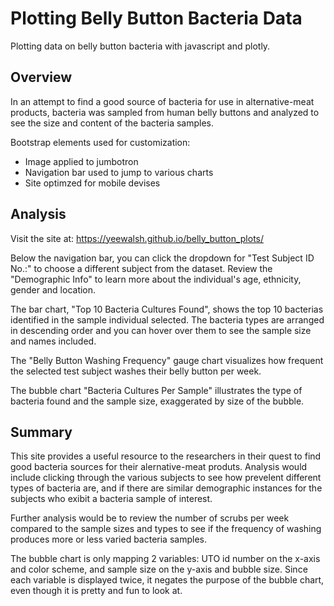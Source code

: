 # Plotting Belly Button Bacteria Data
Plotting data on belly button bacteria with javascript and plotly.

## Overview
In an attempt to find a good source of bacteria for use in alternative-meat products, bacteria was sampled from human belly buttons and analyzed to see the size and content of the bacteria samples. 

Bootstrap elements used for customization:
* Image applied to jumbotron
* Navigation bar used to jump to various charts
* Site optimzed for mobile devises

## Analysis
Visit the site at: https://yeewalsh.github.io/belly_button_plots/

Below the navigation bar, you can click the dropdown for "Test Subject ID No.:" to choose a different subject from the dataset. Review the "Demographic Info" to learn more about the individual's age, ethnicity, gender and location. 

The bar chart, "Top 10 Bacteria Cultures Found", shows the top 10 bacterias identified in the sample individual selected. The bacteria types are arranged in descending order and you can hover over them to see the sample size and names included. 

The "Belly Button Washing Frequency" gauge chart visualizes how frequent the selected test subject washes their belly button per week. 

The bubble chart "Bacteria Cultures Per Sample" illustrates the type of bacteria found and the sample size, exaggerated by size of the bubble. 

## Summary

This site provides a useful resource to the researchers in their quest to find good bacteria sources for their alernative-meat produts. Analysis would include clicking through the various subjects to see how prevelent different types of bacteria are, and if there are similar demographic instances for the subjects who exibit a bacteria sample of interest. 

Further analysis would be to review the number of scrubs per week compared to the sample sizes and types to see if the frequency of washing produces more or less varied bacteria samples. 

The bubble chart is only mapping 2 variables: UTO id number on the x-axis and color scheme, and sample size on the y-axis and bubble size. Since each variable is displayed twice, it negates the purpose of the bubble chart, even though it is pretty and fun to look at.
